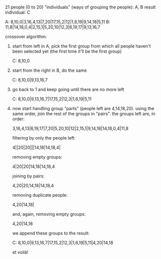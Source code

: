 21 people (0 to 20)
"individuals" (ways of grouping the people): A, B
result individual: C

A: 8,10,0|3,16,4,13|7,20|17,15,2|12|1,6,19|9,14,18|5,11
B: 11,8|14,18,0,4|2,15,1|5,20,10|12,3|6,19,17|9,13,16,7

crossover algorithm:

1. start from left in A, pick the first group from which 
   all people haven't been selected yet (the first time
   it'll be the first group)
   
   C: 8,10,0
   
2. start from the right in B, do the same

   C: 8,10,0|9,13,16,7

3. go back to 1 and keep going until there are no more left

   C: 8,10,0|9,13,16,7|17,15,2|12,3|1,6,19|5,11

4. now start handling group "parts" (people left are 4,14,18,20).
   using the same order, join the rest of the groups in "pairs".
   the groups left are, in order:
   
   3,16,4,13|6,19,17|7,20|5,20,10|12|2,15,1|9,14,18|14,18,0,4|11,8
   
   filtering by only the people left:
   
   4||20|20|||14,18|14,18,4|
   
   removing empty groups:

   4|20|20|14,18|14,18,4
   
   joining by pairs:
   
   4,20|20,14,18|14,18,4
   
   removing duplicate people:
   
   4,20|14,18|
   
   and, again, removing empty groups:
   
   4,20|14,18
   
   we append these groups to the result:
   
   C: 8,10,0|9,13,16,7|17,15,2|12,3|1,6,19|5,11|4,20|14,18
   
   et voilà!